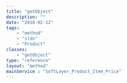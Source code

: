 ```yaml
---
title: "getObject"
description: ""
date: "2018-02-12"
tags:
    - "method"
    - "sldn"
    - "Product"
classes:
    - "getObject"
type: "reference"
layout: "method"
mainService : "SoftLayer_Product_Item_Price"
---
```

